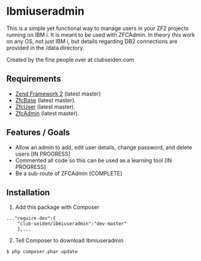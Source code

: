 Ibmiuseradmin
=============

This is a simple yet functional way to manage users in your ZF2 projects running on IBM i. It is meant to be used with ZFCAdmin. In theory this work on any OS, not just IBM i, but details regarding DB2 connections are provided in the /data directory.  

Created by the fine people over at clubseiden.com


Requirements
------------

* [Zend Framework 2](https://github.com/zendframework/zf2) (latest master)
* [ZfcBase](https://github.com/ZF-Commons/ZfcBase) (latest master).
* [ZfcUser](https://github.com/ZF-Commons/ZfcUser) (latest master).
* [ZfcAdmin](https://github.com/ZF-Commons/ZfcAdmin) (latest master).



Features / Goals
----------------

* Allow an admin to add, edit user details, change password, and delete users [IN PROGRESS]
* Commented all code so this can be used as a learning tool [IN PROGRESS]
* Be a sub-route of ZFCAdmin [COMPLETE]


Installation
------------


1. Add this package with Composer  
```
..."require-dev":{
    "club-seiden/ibmiuseradmin":"dev-master"
    },...
```  
2. Tell Composer to download Ibmiuseradmin  
```
$ php composer.phar update
```